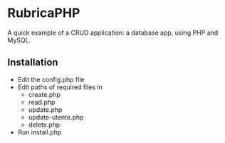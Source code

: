 # RubricaPHP
A quick example of a CRUD application: a database app, using PHP and MySQL.
## Installation
* Edit the config.php file
* Edit paths of required files in
  * create.php
  * read.php
  * update.php
  * update-utente.php
  * delete.php
* Run install.php
